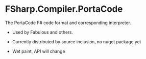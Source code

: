 # FSharp.Compiler.PortaCode
The PortaCode F# code format and corresponding interpreter. 

* Used by Fabulous and others.

* Currently distributed by source inclusion, no nuget package yet

* Wet paint, API will change

